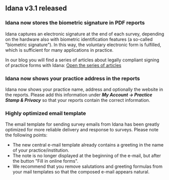 ## Idana v3.1 released

### Idana now stores the biometric signature in PDF reports 
Idana captures an electronic signature at the end of each survey, depending on the hardware also with biometric identification features (a so-called "biometric signature"). In this way, the voluntary electronic form is fulfilled, which is sufficient for many applications in practice.

In our blog you will find a series of articles about legally compliant signing of practice forms with Idana: [Open the series of articles](https://idana.com/beitragsreihe-arztrecht-praxisformulare-rechtssicher-mit-idana-unterschreiben-lassen/)

### Idana now shows your practice address in the reports
Idana now shows your practice name, address and optionally the website in the reports. Please add this information under ***My Account -> Practice Stamp & Privacy*** so that your reports contain the correct information.

### Highly optimized email template
The email template for sending survey emails from Idana has been greatly optimized for more reliable delivery and response to surveys. Please note the following points:
* The new central e-mail template already contains a greeting in the name of your practice/institution.
* The note is no longer displayed at the beginning of the e-mail, but after the button "Fill in online forms".
* We recommend that you remove salutations and greeting formulas from your mail templates so that the composed e-mail appears natural.
